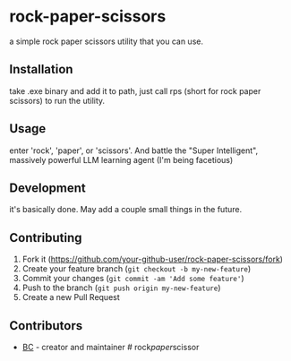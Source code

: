 # rock-paper-scissors
a simple rock paper scissors utility that you can use.

## Installation
take .exe binary and add it to path, just call rps (short for rock paper scissors) to run the utility.

## Usage
enter 'rock', 'paper', or 'scissors'. And battle the "Super Intelligent", massively powerful LLM learning agent (I'm being facetious)

## Development
it's basically done. May add a couple small things in the future.

## Contributing
1. Fork it (<https://github.com/your-github-user/rock-paper-scissors/fork>)
2. Create your feature branch (`git checkout -b my-new-feature`)
3. Commit your changes (`git commit -am 'Add some feature'`)
4. Push to the branch (`git push origin my-new-feature`)
5. Create a new Pull Request

## Contributors
- [BC](https://github.com/your-github-user) - creator and maintainer
#   r o c k _ p a p e r _ s c i s s o r 
 
 
